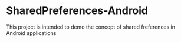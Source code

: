 # SharedPreferences-Android
This project is intended to demo the concept of shared freferences in Android applications
